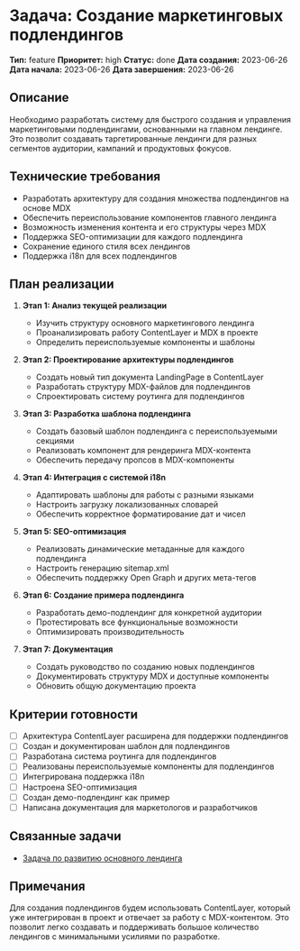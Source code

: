 # Задача: Создание маркетинговых подлендингов

**Тип:** feature
**Приоритет:** high
**Статус:** done
**Дата создания:** 2023-06-26
**Дата начала:** 2023-06-26
**Дата завершения:** 2023-06-26

## Описание
Необходимо разработать систему для быстрого создания и управления маркетинговыми подлендингами, основанными на главном лендинге. Это позволит создавать таргетированные лендинги для разных сегментов аудитории, кампаний и продуктовых фокусов.

## Технические требования
- Разработать архитектуру для создания множества подлендингов на основе MDX
- Обеспечить переиспользование компонентов главного лендинга
- Возможность изменения контента и его структуры через MDX
- Поддержка SEO-оптимизации для каждого подлендинга
- Сохранение единого стиля всех лендингов
- Поддержка i18n для всех подлендингов

## План реализации

1. **Этап 1: Анализ текущей реализации**
   - Изучить структуру основного маркетингового лендинга
   - Проанализировать работу ContentLayer и MDX в проекте
   - Определить переиспользуемые компоненты и шаблоны

2. **Этап 2: Проектирование архитектуры подлендингов**
   - Создать новый тип документа LandingPage в ContentLayer
   - Разработать структуру MDX-файлов для подлендингов
   - Спроектировать систему роутинга для подлендингов

3. **Этап 3: Разработка шаблона подлендинга**
   - Создать базовый шаблон подлендинга с переиспользуемыми секциями
   - Реализовать компонент для рендеринга MDX-контента 
   - Обеспечить передачу пропсов в MDX-компоненты

4. **Этап 4: Интеграция с системой i18n**
   - Адаптировать шаблоны для работы с разными языками
   - Настроить загрузку локализованных словарей
   - Обеспечить корректное форматирование дат и чисел

5. **Этап 5: SEO-оптимизация**
   - Реализовать динамические метаданные для каждого подлендинга
   - Настроить генерацию sitemap.xml
   - Обеспечить поддержку Open Graph и других мета-тегов

6. **Этап 6: Создание примера подлендинга**
   - Разработать демо-подлендинг для конкретной аудитории
   - Протестировать все функциональные возможности
   - Оптимизировать производительность

7. **Этап 7: Документация**
   - Создать руководство по созданию новых подлендингов
   - Документировать структуру MDX и доступные компоненты
   - Обновить общую документацию проекта

## Критерии готовности
- [ ] Архитектура ContentLayer расширена для поддержки подлендингов
- [ ] Создан и документирован шаблон для подлендингов
- [ ] Разработана система роутинга для подлендингов
- [ ] Реализованы переиспользуемые компоненты для подлендингов
- [ ] Интегрирована поддержка i18n
- [ ] Настроена SEO-оптимизация
- [ ] Создан демо-подлендинг как пример
- [ ] Написана документация для маркетологов и разработчиков

## Связанные задачи
- [Задача по развитию основного лендинга](./marketing-landing-enhancements.md)

## Примечания
Для создания подлендингов будем использовать ContentLayer, который уже интегрирован в проект и отвечает за работу с MDX-контентом. Это позволит легко создавать и поддерживать большое количество лендингов с минимальными усилиями по разработке. 